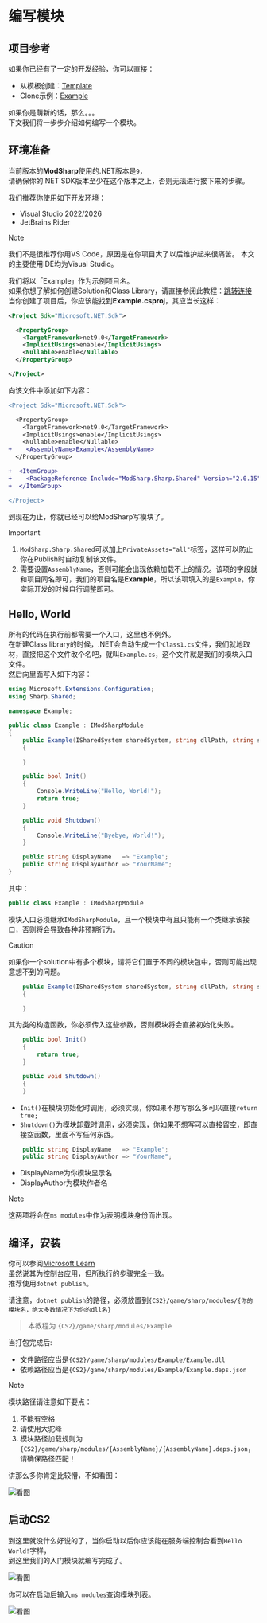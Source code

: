 # 编写模块

## 项目参考

如果你已经有了一定的开发经验，你可以直接：

- 从模板创建：[Template](https://github.com/new?template_name=ModSharp-Module-Template&template_owner=SourceSharp)
- Clone示例：[Example](https://github.com/SourceSharp/ModSharp-Module-Example)

如果你是萌新的话，那么。。。  
下文我们将一步步介绍如何编写一个模块。

## 环境准备

当前版本的**ModSharp**使用的.NET版本是`9`，  
请确保你的.NET SDK版本至少在这个版本之上，否则无法进行接下来的步骤。

我们推荐你使用如下开发环境：

- Visual Studio 2022/2026
- JetBrains Rider

> [!NOTE]
> 我们不是很推荐你用VS Code，原因是在你项目大了以后维护起来很痛苦。
> 本文的主要使用IDE均为Visual Studio。

我们将以「Example」作为示例项目名。  
如果你想了解如何创建Solution和Class Library，请直接参阅此教程：[跳转连接](https://learn.microsoft.com/en-us/dotnet/core/tutorials/library-with-visual-studio)  
当你创建了项目后，你应该能找到**Example.csproj**，其应当长这样：

```xml
<Project Sdk="Microsoft.NET.Sdk">

  <PropertyGroup>
    <TargetFramework>net9.0</TargetFramework>
    <ImplicitUsings>enable</ImplicitUsings>
    <Nullable>enable</Nullable>
  </PropertyGroup>

</Project>
```

向该文件中添加如下内容：

```diff
<Project Sdk="Microsoft.NET.Sdk">

  <PropertyGroup>
    <TargetFramework>net9.0</TargetFramework>
    <ImplicitUsings>enable</ImplicitUsings>
    <Nullable>enable</Nullable>
+    <AssemblyName>Example</AssemblyName>
  </PropertyGroup>

+  <ItemGroup>
+    <PackageReference Include="ModSharp.Sharp.Shared" Version="2.0.15" PrivateAssets="all" />
+  </ItemGroup>

</Project>

```

到现在为止，你就已经可以给ModSharp写模块了。

> [!IMPORTANT]
>
> 1. `ModSharp.Sharp.Shared`可以加上``PrivateAssets="all"``标签，这样可以防止你在Publish时自动复制该文件。
> 2. 需要设置`AssemblyName`，否则可能会出现依赖加载不上的情况。该项的字段就和项目同名即可，我们的项目名是**Example**，所以该项填入的是`Example`，你实际开发的时候自行调整即可。

## Hello, World

所有的代码在执行前都需要一个入口，这里也不例外。  
在新建Class library的时候，.NET会自动生成一个`Class1.cs`文件，我们就地取材，直接把这个文件改个名吧，就叫`Example.cs`，这个文件就是我们的模块入口文件。  
然后向里面写入如下内容：

```cs
using Microsoft.Extensions.Configuration;
using Sharp.Shared;

namespace Example;

public class Example : IModSharpModule
{
    public Example(ISharedSystem sharedSystem, string dllPath, string sharpPath, Version version, IConfiguration configuration, bool)
    {

    }

    public bool Init()
    {
        Console.WriteLine("Hello, World!");
        return true;
    }

    public void Shutdown()
    {
        Console.WriteLine("Byebye, World!");
    }

    public string DisplayName   => "Example";
    public string DisplayAuthor => "YourName";
}
```

其中：

```cs
public class Example : IModSharpModule
```

模块入口必须继承`IModSharpModule`，且一个模块中有且只能有一个类继承该接口，否则将会导致各种非预期行为。

> [!CAUTION]
> 如果你一个solution中有多个模块，请将它们置于不同的模块包中，否则可能出现意想不到的问题。

```cs
    public Example(ISharedSystem sharedSystem, string dllPath, string sharpPath, Version version, IConfiguration configuration, bool hotReload)
    {

    }
```

其为类的构造函数，你必须传入这些参数，否则模块将会直接初始化失败。

```cs
    public bool Init()
    {
        return true;
    }

    public void Shutdown()
    {
    }
```

- `Init()`在模块初始化时调用，必须实现，你如果不想写那么多可以直接`return true;`
- `Shutdown()`为模块卸载时调用，必须实现，你如果不想写可以直接留空，即直接空函数，里面不写任何东西。

```cs
    public string DisplayName   => "Example";
    public string DisplayAuthor => "YourName";
```

- DisplayName为你模块显示名
- DisplayAuthor为模块作者名

> [!NOTE]
> 这两项将会在`ms modules`中作为表明模块身份而出现。

## 编译，安装

你可以参阅[Microsoft Learn](https://learn.microsoft.com/zh-cn/dotnet/core/tutorials/publishing-with-visual-studio)  
虽然说其为控制台应用，但所执行的步骤完全一致。  
推荐使用`dotnet publish`。  

请注意，`dotnet publish`的路径，必须放置到`{CS2}/game/sharp/modules/{你的模块名，绝大多数情况下为你的dll名}`
> 本教程为 `{CS2}/game/sharp/modules/Example`

当打包完成后:

- 文件路径应当是`{CS2}/game/sharp/modules/Example/Example.dll`
- 依赖路径应当是`{CS2}/game/sharp/modules/Example/Example.deps.json`

> [!NOTE]
> 模块路径请注意如下要点：
>
> 1. 不能有空格
> 2. 请使用大驼峰
> 3. 模块路径加载规则为`{CS2}/game/sharp/modules/{AssemblyName}/{AssemblyName}.deps.json`，请确保路径匹配！

讲那么多你肯定比较懵，不如看图：

![看图](../../images/module-deploy-to.png)

## 启动CS2

到这里就没什么好说的了，当你启动以后你应该能在服务端控制台看到`Hello World!`字样，  
到这里我们的入门模块就编写完成了。

![看图](../../images/hello-world.png)

你可以在启动后输入`ms modules`查询模块列表。

![看图](../../images/ms-modules.png)
